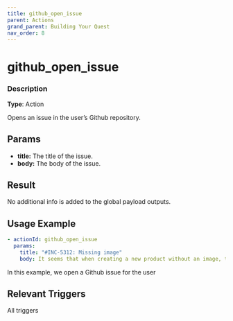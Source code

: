 ```yaml
---
title: github_open_issue
parent: Actions
grand_parent: Building Your Quest
nav_order: 8
---
```


# github_open_issue

### Description

**Type**: Action

Opens an issue in the user’s Github repository.

## Params

- **title:** The title of the issue.
- **body:** The body of the issue.

## Result

No additional info is added to the global payload outputs.

## Usage Example

```yaml
- actionId: github_open_issue
  params:
    title: "#INC-5312: Missing image"
    body: It seems that when creating a new product without an image, there are broken images showing up in the product catalog. Please fix this by replicating this bug locally with mock data. Take a screenshot of the fix and attach it to a PR when you close the bug. There's a placeholder image in the repo that you can use named `placeholder.png`.
```

In this example, we open a Github issue for the user

## Relevant Triggers

All triggers